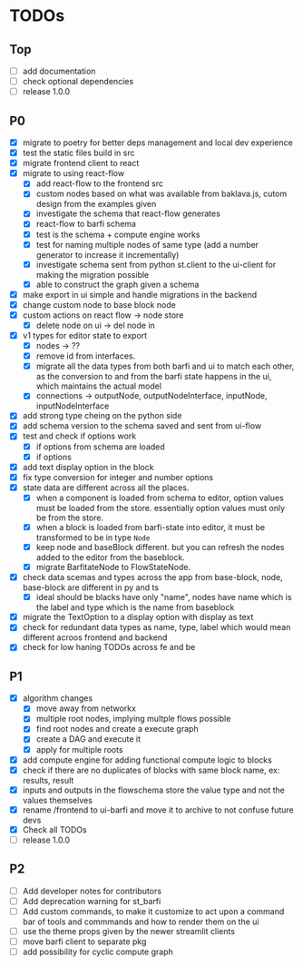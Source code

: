 # TODOs

## Top

-   [ ] add documentation
-   [ ] check optional dependencies
-   [ ] release 1.0.0

## P0

-   [x] migrate to poetry for better deps management and local dev experience
-   [x] test the static files build in src
-   [x] migrate frontend client to react
-   [x] migrate to using react-flow
    -   [x] add react-flow to the frontend src
    -   [x] custom nodes based on what was available from baklava.js, cutom design from the examples given
    -   [x] investigate the schema that react-flow generates
    -   [x] react-flow to barfi schema
    -   [x] test is the schema + compute engine works
    -   [x] test for naming multiple nodes of same type (add a number generator to increase it incrementally)
    -   [x] investigate schema sent from python st.client to the ui-client for making the migration possible
    -   [x] able to construct the graph given a schema
-   [x] make export in ui simple and handle migrations in the backend
-   [x] change custom node to base block node
-   [x] custom actions on react flow -> node store
    -   [x] delete node on ui -> del node in
-   [x] v1 types for editor state to export
    -   [x] nodes -> ??
    -   [x] remove id from interfaces.
    -   [x] migrate all the data types from both barfi and ui to match each other, as the conversion to and from the barfi state happens in the ui, which maintains the actual model
    -   [x] connections -> outputNode, outputNodeInterface, inputNode, inputNodeInterface
-   [x] add strong type cheing on the python side
-   [x] add schema version to the schema saved and sent from ui-flow
-   [x] test and check if options work
    -   [x] if options from schema are loaded
    -   [x] if options
-   [x] add text display option in the block
-   [x] fix type conversion for integer and number options
-   [x] state data are different across all the places.
    -   [x] when a component is loaded from schema to editor, option values must be loaded from the store. essentially option values must only be from the store.
    -   [x] when a block is loaded from barfi-state into editor, it must be transformed to be in type `Node`
    -   [x] keep node and baseBlock different. but you can refresh the nodes added to the editor from the baseblock.
    -   [x] migrate BarfitateNode to FlowStateNode.
-   [x] check data scemas and types across the app from base-block, node, base-block are different in py and ts
    -   [x] ideal should be blacks have only "name", nodes have name which is the label and type which is the name from baseblock
-   [x] migrate the TextOption to a display option with display as text
-   [x] check for redundant data types as name, type, label which would mean different acroos frontend and backend
-   [x] check for low haning TODOs across fe and be

## P1

-   [x] algorithm changes
    -   [x] move away from networkx
    -   [x] multiple root nodes, implying multple flows possible
    -   [x] find root nodes and create a execute graph
    -   [x] create a DAG and execute it
    -   [x] apply for multiple roots
-   [x] add compute engine for adding functional compute logic to blocks
-   [x] check if there are no duplicates of blocks with same block name, ex: results, result
-   [x] inputs and outputs in the flowschema store the value type and not the values themselves
-   [x] rename /frontend to ui-barfi and move it to archive to not confuse future devs
-   [x] Check all TODOs
-   [ ] release 1.0.0

## P2

-   [ ] Add developer notes for contributors
-   [ ] Add deprecation warning for st_barfi
-   [ ] Add custom commands, to make it customize to act upon a command bar of tools and commmands and how to render them on the ui
-   [ ] use the theme props given by the newer streamlit clients
-   [ ] move barfi client to separate pkg
-   [ ] add possibility for cyclic compute graph
